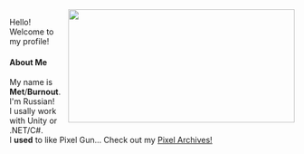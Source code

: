 <a href="https://github.com/anuraghazra/github-readme-stats">
  <img height=200 width=400 align="right" src="https://github-readme-stats.vercel.app/api?username=overmet15&theme=dark&rank_icon=percentile" />
</a>

Hello! Welcome to my profile!
#### About Me
My name is **Met**/**Burnout**.  
I'm Russian!  
I usally work with Unity or .NET/C#.  
I **used** to like Pixel Gun... Check out my [Pixel Archives!](https://github.com/PixelArchives)
